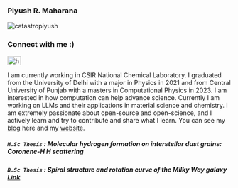 ###    Piyush R. Maharana
<p align="left"> <img src="https://komarev.com/ghpvc/?username=catastropiyush&label=Profile%20views&color=0e75b6&style=flat" alt="catastropiyush" /> </p>

<h3 align="left">Connect with me :)</h3>
<p align="left">
<a href="https://www.linkedin.com/in/piyush-ranjan-maharana-1b14b2197/" target="blank"><img align="center" src="https://raw.githubusercontent.com/rahuldkjain/github-profile-readme-generator/master/src/images/icons/Social/linked-in-alt.svg" alt="https://www.linkedin.com/in/piyush-ranjan-maharana-1b14b2197/" height="20" width="30" /></a>
</p>

I am currently working in CSIR National Chemical Laboratory. I graduated from the University of Delhi with a major in Physics in 2021 and from Central University of Punjab with a masters in Computational Physics in 2023.
I am interested in how computation can help advance science. Currently I am working on LLMs and their applications in material science and chemistry. I am extremely passionate about open-source and open-science, and I actively learn and try to contribute and share what I learn. 
You can see my <a href="https://piyushmaharanacats.blogspot.com/" target="_blank"> blog</a> here and my <a href="https://catastropiyush.github.io/" target="_blank">website</a>.
#####  `M.Sc Thesis` : Molecular hydrogen formation on interstellar dust grains: Coronene-H H scattering
#####  `B.Sc Thesis` : Spiral structure and rotation curve of the Milky Way galaxy <a href="https://iopscience.iop.org/article/10.1088/1742-6596/2267/1/012053" target="_blank"> Link</a>

